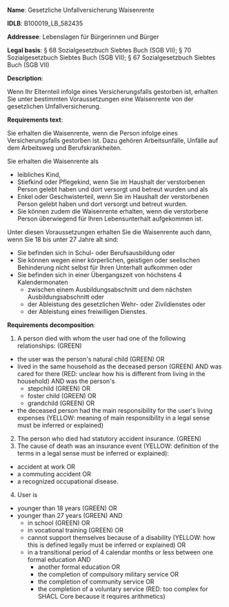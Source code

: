 <b>Name</b>: Gesetzliche Unfallversicherung Waisenrente

<b>IDLB</b>: B100019_LB_582435

<b>Addressee</b>: Lebenslagen für Bürgerinnen und Bürger

<b>Legal basis</b>: § 68 Sozialgesetzbuch Siebtes Buch (SGB VII); § 70 Sozialgesetzbuch Siebtes Buch (SGB VII); § 67 Sozialgesetzbuch Siebtes Buch (SGB VII)

<b>Description</b>: 

Wenn Ihr Elternteil infolge eines Versicherungsfalls gestorben ist, erhalten
Sie unter bestimmten Voraussetzungen eine Waisenrente von der gesetzlichen
Unfallversicherung.

<b>Requirements text</b>:

Sie erhalten die Waisenrente, wenn die Person infolge eines Versicherungsfalls
gestorben ist. Dazu gehören Arbeitsunfälle, Unfälle auf dem Arbeitsweg und
Berufskrankheiten.

Sie erhalten die Waisenrente als

  * leibliches Kind,
  * Stiefkind oder Pflegekind, wenn Sie im Haushalt der verstorbenen Person gelebt haben und dort versorgt und betreut wurden und als
  * Enkel oder Geschwisterteil, wenn Sie im Haushalt der verstorbenen Person gelebt haben und dort versorgt und betreut wurden.
  * Sie können zudem die Waisenrente erhalten, wenn die verstorbene Person überwiegend für Ihren Lebensunterhalt aufgekommen ist.

Unter diesen Voraussetzungen erhalten Sie die Waisenrente auch dann, wenn Sie
18 bis unter 27 Jahre alt sind:

  * Sie befinden sich in Schul- oder Berufsausbildung oder
  * Sie können wegen einer körperlichen, geistigen oder seelischen Behinderung nicht selbst für Ihren Unterhalt aufkommen oder
  * Sie befinden sich in einer Übergangszeit von höchstens 4 Kalendermonaten 
    * zwischen einem Ausbildungsabschnitt und dem nächsten Ausbildungsabschnitt oder
    * der Ableistung des gesetzlichen Wehr- oder Zivildienstes oder
    * der Ableistung eines freiwilligen Dienstes.

<b>Requirements decomposition</b>:

1. A person died with whom the user had one of the following relationships: (GREEN)
  - the user was the person's natural child (GREEN) OR
  - lived in the same household as the deceased person (GREEN) AND was cared for there (RED: unclear how his is different from living in the household) AND was the person's
    - stepchild (GREEN) OR 
    - foster child (GREEN) OR 
    - grandchild (GREEN) OR
  - the deceased person had the main responsibility for the user's living expenses (YELLOW: meaning of main responsibility in a legal sense must be inferred or explained)
2. The person who died had statutory accident insurance. (GREEN)
3. The cause of death was an insurance event (YELLOW: definition of the terms in a legal sense must be inferred or explained):
  - accident at work OR 
  - a commuting accident OR
  - a recognized occupational disease.
4. User is 
  - younger than 18 years (GREEN) OR
  - younger than 27 years (GREEN) AND
    - in school (GREEN) OR
    - in vocational training (GREEN) OR
    - cannot support themselves because of a disability (YELLOW: how this is defined legally must be inferred or explained) OR
    - in a transitional period of 4 calendar months or less between one formal education AND
      - another formal education OR
      - the completion of compulsory military service OR 
      - the completion of community service OR
      - the completion of a voluntary service
      (RED: too complex for SHACL Core because it requires arithmetics)